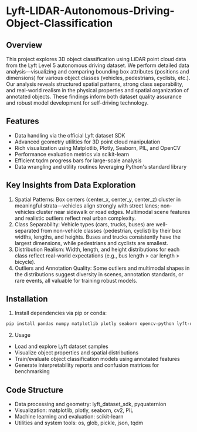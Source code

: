 # Lyft-LIDAR-Autonomous-Driving-Object-Classification

## Overview

This project explores 3D object classification using LiDAR point cloud data from the Lyft Level 5 autonomous driving dataset. We perform detailed data analysis—visualizing and comparing bounding box attributes (positions and dimensions) for various object classes (vehicles, pedestrians, cyclists, etc.). Our analysis reveals structured spatial patterns, strong class separability, and real-world realism in the physical properties and spatial organization of annotated objects. These findings inform both dataset quality assurance and robust model development for self-driving technology.

## Features

* Data handling via the official Lyft dataset SDK
* Advanced geometry utilities for 3D point cloud manipulation
* Rich visualization using Matplotlib, Plotly, Seaborn, PIL, and OpenCV
* Performance evaluation metrics via scikit-learn
* Efficient tqdm progress bars for large-scale analysis
* Data wrangling and utility routines leveraging Python's standard library

## Key Insights from Data Exploration

1. Spatial Patterns: Box centers (center_x, center_y, center_z) cluster in meaningful strata—vehicles align strongly with street lanes; non-vehicles cluster near sidewalk or road edges. Multimodal scene features and realistic outliers reflect real urban complexity.
2. Class Separability: Vehicle types (cars, trucks, buses) are well-separated from non-vehicle classes (pedestrian, cyclist) by their box widths, lengths, and heights. Buses and trucks consistently have the largest dimensions, while pedestrians and cyclists are smallest.
3. Distribution Realism: Width, length, and height distributions for each class reflect real-world expectations (e.g., bus length > car length > bicycle).
4. Outliers and Annotation Quality: Some outliers and multimodal shapes in the distributions suggest diversity in scenes, annotation standards, or rare events, all valuable for training robust models.

## Installation

1. Install dependencies via pip or conda:

```bash
pip install pandas numpy matplotlib plotly seaborn opencv-python lyft-dataset-sdk scikit-learn pyquaternion tqdm
```

2. Usage

* Load and explore Lyft dataset samples
* Visualize object properties and spatial distributions
* Train/evaluate object classification models using annotated features
* Generate interpretability reports and confusion matrices for benchmarking

## Code Structure

* Data processing and geometry: lyft_dataset_sdk, pyquaternion
* Visualization: matplotlib, plotly, seaborn, cv2, PIL
* Machine learning and evaluation: scikit-learn
* Utilities and system tools: os, glob, pickle, json, tqdm